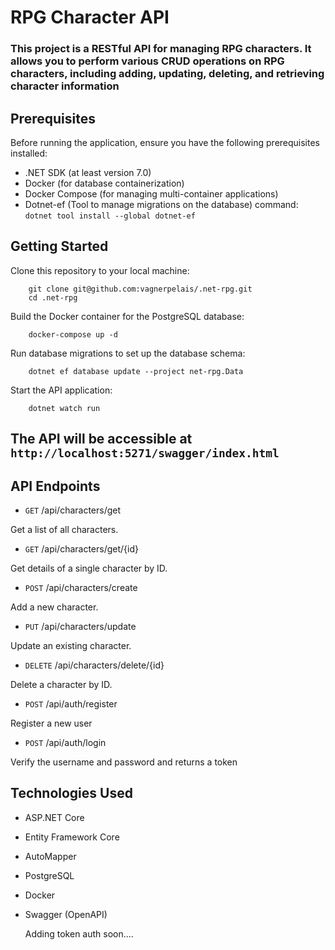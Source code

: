 # RPG Character API

### This project is a RESTful API for managing RPG characters. It allows you to perform various CRUD operations on RPG characters, including adding, updating, deleting, and retrieving character information

## Prerequisites

Before running the application, ensure you have the following prerequisites installed:

- .NET SDK (at least version 7.0)
- Docker (for database containerization)
- Docker Compose (for managing multi-container applications)
- Dotnet-ef (Tool to manage migrations on the database) command: `dotnet tool install --global dotnet-ef`

## Getting Started

Clone this repository to your local machine:

```asgl
    git clone git@github.com:vagnerpelais/.net-rpg.git
    cd .net-rpg
```

Build the Docker container for the PostgreSQL database:

```asgl
    docker-compose up -d
```

Run database migrations to set up the database schema:

```asgl
    dotnet ef database update --project net-rpg.Data
```

Start the API application:

```asgl
    dotnet watch run
```

## The API will be accessible at `http://localhost:5271/swagger/index.html`

## API Endpoints

- `GET` /api/characters/get

Get a list of all characters.

- `GET` /api/characters/get/{id}

Get details of a single character by ID.

- `POST` /api/characters/create

Add a new character.

- `PUT` /api/characters/update

Update an existing character.

- `DELETE` /api/characters/delete/{id}

Delete a character by ID.

- `POST` /api/auth/register

Register a new user

- `POST` /api/auth/login

Verify the username and password and returns a token

## Technologies Used

- ASP.NET Core
- Entity Framework Core
- AutoMapper
- PostgreSQL
- Docker
- Swagger (OpenAPI)


  Adding token auth soon....
